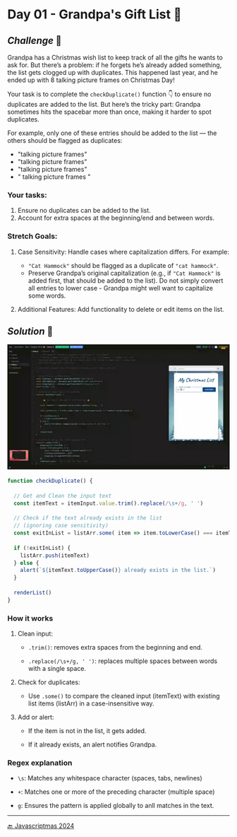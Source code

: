 # Day 01 - Grandpa's Gift List 🎅

## *Challenge* 💪
Grandpa has a Christmas wish list to keep track of all the gifts he wants to ask for. But there’s a problem: if he forgets he’s already added something, the list gets clogged up with duplicates. This happened last year, and he ended up with 8 talking picture frames on Christmas Day!

Your task is to complete the `checkDuplicate()` function 👇 to ensure no duplicates are added to the list. But here’s the tricky part: Grandpa sometimes hits the spacebar more than once, making it harder to spot duplicates.

For example, only one of these entries should be added to the list — the others should be flagged as duplicates:

- "talking picture frames"
- "talking  picture frames"
- "talking picture    frames"
- " talking picture frames "

### **Your tasks:**
1. Ensure no duplicates can be added to the list.
2. Account for extra spaces at the beginning/end and between words.
 
### **Stretch Goals:**
1. Case Sensitivity: Handle cases where capitalization differs. For example:
   - `"Cat Hammock"` should be flagged as a duplicate of `"cat hammock"`.
   - Preserve Grandpa’s original capitalization (e.g., if `"Cat Hammock"` is added first, that should be added to the list). Do not simply convert all entries to lower case - Grandpa might well want to capitalize some words. 

2. Additional Features: Add functionality to delete or edit items on the list.

## *Solution* 🤔

![](./JavaScriptmas-Day-01.gif)

```js
function checkDuplicate() {

  // Get and Clean the input text
  const itemText = itemInput.value.trim().replace(/\s+/g, ' ')

  // Check if the text already exists in the list
  // (ignoring case sensitivity)
  const exitInList = listArr.some( item => item.toLowerCase() === itemText.toLowerCase() )

  if (!exitInList) {
    listArr.push(itemText)
  } else {
    alert(`${itemText.toUpperCase()} already exists in the list.`)
  }

  renderList()
}
```

### How it works

1. Clean input:
    + `.trim()`: removes extra spaces from the beginning and end.

    + `.replace(/\s+/g, ' ')`: replaces multiple spaces between words with a single space.

1. Check for duplicates:
    + Use `.some()` to compare the cleaned input (itemText) with existing list items (listArr) in a case-insensitive way.

1. Add or alert:
    + If the item is not in the list, it gets added.

    + If it already exists, an alert notifies Grandpa.

### Regex explanation

+ `\s`: Matches any whitespace character (spaces, tabs, newlines)

+ `+`: Matches one or more of the preceding character (multiple space)

+ `g`: Ensures the pattern is applied globally to anll matches in the text.

***
[🔙 Javascriptmas 2024](../README.md)